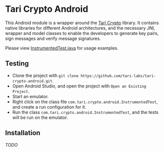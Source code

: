 # Tari Crypto Android

This Android module is a wrapper around the [Tari Crypto](https://github.com/tari-project/tari-crypto) library. It contains native libraries for different Android architectures, and the necessary JNI, wrapper and model classes to enable the developers to generate key pairs, sign messages and verify message signatures.

Please view [InstrumentedTest.java](tari-crypto-android/src/androidTest/java/com/tari/crypto/android/InstrumentedTest.java) for usage examples.

## Testing

- Clone the project with `git clone https://github.com/tari-labs/tari-crypto-android.git`.
- Open Android Studio, and open the project with `Open an Existing Project`.
- Start an emulator.
- Right click on the class file `com.tari.crypto.android.InstrumentedTest`, and create a run configuration for it.
- Run the class `com.tari.crypto.android.InstrumentedTest`, and the tests will be run on the emulator.

## Installation

_TODO_